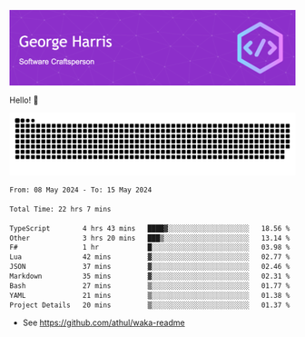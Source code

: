 ![img](./assets/github-header.png)

Hello! :wave:

<div align="center">
  <img  src="https://github.com/1999AZZAR/1999AZZAR/blob/readme/resources/img/grid-snake.svg" alt="snake" />
</div>

<!--START_SECTION:waka-->

```txt
From: 08 May 2024 - To: 15 May 2024

Total Time: 22 hrs 7 mins

TypeScript        4 hrs 43 mins   ████▓░░░░░░░░░░░░░░░░░░░░   18.56 %
Other             3 hrs 20 mins   ███▒░░░░░░░░░░░░░░░░░░░░░   13.14 %
F#                1 hr            █░░░░░░░░░░░░░░░░░░░░░░░░   03.98 %
Lua               42 mins         ▓░░░░░░░░░░░░░░░░░░░░░░░░   02.77 %
JSON              37 mins         ▓░░░░░░░░░░░░░░░░░░░░░░░░   02.46 %
Markdown          35 mins         ▓░░░░░░░░░░░░░░░░░░░░░░░░   02.31 %
Bash              27 mins         ▒░░░░░░░░░░░░░░░░░░░░░░░░   01.77 %
YAML              21 mins         ▒░░░░░░░░░░░░░░░░░░░░░░░░   01.38 %
Project Details   20 mins         ▒░░░░░░░░░░░░░░░░░░░░░░░░   01.37 %
```

<!--END_SECTION:waka-->

- See <https://github.com/athul/waka-readme>
